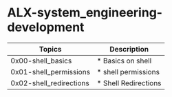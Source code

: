 # ALX-system_engineering-development

| Topics                |  Description        |
|-----------------------|---------------------|
|0x00-shell_basics      | * Basics on shell   |
|0x01-shell_permissions | * shell permissions |
|0x02-shell_redirections| * Shell Redirections|
